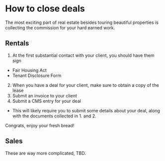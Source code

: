 # How to close deals

The most exciting part of real estate besides touring beautiful properties is collecting the commission for your hard earned work. 

## Rentals

1. At the first substantial contact with your client, you should have them sign 
  - Fair Housing Act
  - Tenant Disclosure Form
2. When you have a deal for your client, make sure to obtain a copy of the lease
3. Submit an invoice to your client
4. Submit a CMS entry for your deal
  - This will likely require you to submit some details about your deal, along with the documents collected in 1. and 2.

Congrats, enjoy your fresh bread!

## Sales

These are way more complicated, TBD.
